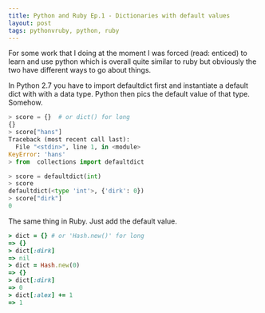 ```yaml
---
title: Python and Ruby Ep.1 - Dictionaries with default values
layout: post
tags: pythonvruby, python, ruby
---
```


For some work that I doing at the moment I was forced (read: enticed) to learn and use python which is overall quite similar to ruby but obviously the two have different ways to go about things.


In Python 2.7 you have to import defaultdict first and instantiate a default dict with with a data type. Python then pics the default value of that type. Somehow.

```python
> score = {}  # or dict() for long
{}
> score["hans"]
Traceback (most recent call last):
  File "<stdin>", line 1, in <module>
KeyError: 'hans'
> from  collections import defaultdict

> score = defaultdict(int)
> score
defaultdict(<type 'int'>, {'dirk': 0})
> score["dirk"]
0
```

The same thing in Ruby. Just add the default value.

```ruby
> dict = {} # or 'Hash.new()' for long
=> {}
> dict[:dirk]
=> nil
> dict = Hash.new(0)
=> {}
> dict[:dirk]
=> 0
> dict[:alex] += 1
=> 1
```
